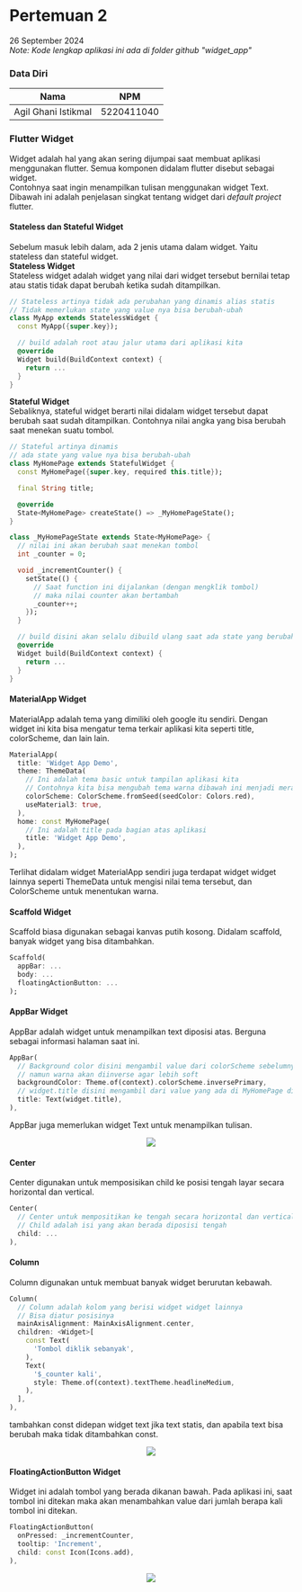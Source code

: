 # Pertemuan 2 <!-- omit in toc -->

26 September 2024 <br>
_Note: Kode lengkap aplikasi ini ada di folder github "widget_app"_

### Data Diri

| Nama                | NPM        |
| ------------------- | ---------- |
| Agil Ghani Istikmal | 5220411040 |

### Flutter Widget

Widget adalah hal yang akan sering dijumpai saat membuat aplikasi menggunakan flutter. Semua komponen didalam flutter disebut sebagai widget. <br>
Contohnya saat ingin menampilkan tulisan menggunakan widget Text. <br>
Dibawah ini adalah penjelasan singkat tentang widget dari _default project_ flutter.

#### Stateless dan Stateful Widget

Sebelum masuk lebih dalam, ada 2 jenis utama dalam widget. Yaitu stateless dan stateful widget. <br>
**Stateless Widget** <br>
Stateless widget adalah widget yang nilai dari widget tersebut bernilai tetap atau statis tidak dapat berubah ketika sudah ditampilkan. <br>

```dart
// Stateless artinya tidak ada perubahan yang dinamis alias statis
// Tidak memerlukan state yang value nya bisa berubah-ubah
class MyApp extends StatelessWidget {
  const MyApp({super.key});

  // build adalah root atau jalur utama dari aplikasi kita
  @override
  Widget build(BuildContext context) {
    return ...
  }
}
```

**Stateful Widget** <br>
Sebaliknya, stateful widget berarti nilai didalam widget tersebut dapat berubah saat sudah ditampilkan. Contohnya nilai angka yang bisa berubah saat menekan suatu tombol.

```dart
// Stateful artinya dinamis
// ada state yang value nya bisa berubah-ubah
class MyHomePage extends StatefulWidget {
  const MyHomePage({super.key, required this.title});

  final String title;

  @override
  State<MyHomePage> createState() => _MyHomePageState();
}

class _MyHomePageState extends State<MyHomePage> {
  // nilai ini akan berubah saat menekan tombol
  int _counter = 0;

  void _incrementCounter() {
    setState(() {
      // Saat function ini dijalankan (dengan mengklik tombol)
      // maka nilai counter akan bertambah
      _counter++;
    });
  }

  // build disini akan selalu dibuild ulang saat ada state yang berubah
  @override
  Widget build(BuildContext context) {
    return ...
  }
}
```

#### MaterialApp Widget

MaterialApp adalah tema yang dimiliki oleh google itu sendiri. Dengan widget ini kita bisa mengatur tema terkair aplikasi kita seperti title, colorScheme, dan lain lain.

```dart
MaterialApp(
  title: 'Widget App Demo',
  theme: ThemeData(
    // Ini adalah tema basic untuk tampilan aplikasi kita
    // Contohnya kita bisa mengubah tema warna dibawah ini menjadi merah
    colorScheme: ColorScheme.fromSeed(seedColor: Colors.red),
    useMaterial3: true,
  ),
  home: const MyHomePage(
    // Ini adalah title pada bagian atas aplikasi
    title: 'Widget App Demo',
  ),
);
```

Terlihat didalam widget MaterialApp sendiri juga terdapat widget widget lainnya seperti ThemeData untuk mengisi nilai tema tersebut, dan ColorScheme untuk menentukan warna.

#### Scaffold Widget

Scaffold biasa digunakan sebagai kanvas putih kosong. Didalam scaffold, banyak widget yang bisa ditambahkan.

```dart
Scaffold(
  appBar: ...
  body: ...
  floatingActionButton: ...
);
```

#### AppBar Widget

AppBar adalah widget untuk menampilkan text diposisi atas. Berguna sebagai informasi halaman saat ini.

```dart
AppBar(
  // Background color disini mengambil value dari colorScheme sebelumnya
  // namun warna akan diinverse agar lebih soft
  backgroundColor: Theme.of(context).colorScheme.inversePrimary,
  // widget.title disini mengambil dari value yang ada di MyHomePage diatas
  title: Text(widget.title),
),
```

AppBar juga memerlukan widget Text untuk menampilkan tulisan.

<p align="center">
  <img src="./assets/appbar-1.jpg" />
</p>

#### Center

Center digunakan untuk memposisikan child ke posisi tengah layar secara horizontal dan vertical.

```dart
Center(
  // Center untuk mempositikan ke tengah secara horizontal dan vertical
  // Child adalah isi yang akan berada diposisi tengah
  child: ...
),
```

#### Column

Column digunakan untuk membuat banyak widget berurutan kebawah.

```dart
Column(
  // Column adalah kolom yang berisi widget widget lainnya
  // Bisa diatur posisinya
  mainAxisAlignment: MainAxisAlignment.center,
  children: <Widget>[
    const Text(
      'Tombol diklik sebanyak',
    ),
    Text(
      '$_counter kali',
      style: Theme.of(context).textTheme.headlineMedium,
    ),
  ],
),
```

tambahkan const didepan widget text jika text statis, dan apabila text bisa berubah maka tidak ditambahkan const.

<p align="center">
  <img src="./assets/column-1.jpg" />
</p>

#### FloatingActionButton Widget

Widget ini adalah tombol yang berada dikanan bawah. Pada aplikasi ini, saat tombol ini ditekan maka akan menambahkan value dari jumlah berapa kali tombol ini ditekan.

```dart
FloatingActionButton(
  onPressed: _incrementCounter,
  tooltip: 'Increment',
  child: const Icon(Icons.add),
),
```

<p align="center">
  <img src="./assets/floating-1.jpg" />
</p>
